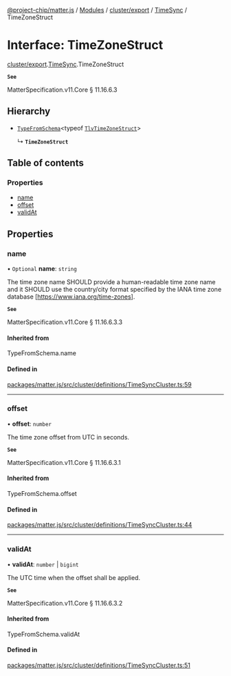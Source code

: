 [@project-chip/matter.js](../README.md) / [Modules](../modules.md) / [cluster/export](../modules/cluster_export.md) / [TimeSync](../modules/cluster_export.TimeSync.md) / TimeZoneStruct

# Interface: TimeZoneStruct

[cluster/export](../modules/cluster_export.md).[TimeSync](../modules/cluster_export.TimeSync.md).TimeZoneStruct

**`See`**

MatterSpecification.v11.Core § 11.16.6.3

## Hierarchy

- [`TypeFromSchema`](../modules/tlv_export.md#typefromschema)\<typeof [`TlvTimeZoneStruct`](../modules/cluster_export.TimeSync.md#tlvtimezonestruct)\>

  ↳ **`TimeZoneStruct`**

## Table of contents

### Properties

- [name](cluster_export.TimeSync.TimeZoneStruct.md#name)
- [offset](cluster_export.TimeSync.TimeZoneStruct.md#offset)
- [validAt](cluster_export.TimeSync.TimeZoneStruct.md#validat)

## Properties

### name

• `Optional` **name**: `string`

The time zone name SHOULD provide a human-readable time zone name and it SHOULD use the country/city format
specified by the IANA time zone database [https://www.iana.org/time-zones].

**`See`**

MatterSpecification.v11.Core § 11.16.6.3.3

#### Inherited from

TypeFromSchema.name

#### Defined in

[packages/matter.js/src/cluster/definitions/TimeSyncCluster.ts:59](https://github.com/project-chip/matter.js/blob/0c058ae17fdba4c0b89b8b13c309011d51782299/packages/matter.js/src/cluster/definitions/TimeSyncCluster.ts#L59)

___

### offset

• **offset**: `number`

The time zone offset from UTC in seconds.

**`See`**

MatterSpecification.v11.Core § 11.16.6.3.1

#### Inherited from

TypeFromSchema.offset

#### Defined in

[packages/matter.js/src/cluster/definitions/TimeSyncCluster.ts:44](https://github.com/project-chip/matter.js/blob/0c058ae17fdba4c0b89b8b13c309011d51782299/packages/matter.js/src/cluster/definitions/TimeSyncCluster.ts#L44)

___

### validAt

• **validAt**: `number` \| `bigint`

The UTC time when the offset shall be applied.

**`See`**

MatterSpecification.v11.Core § 11.16.6.3.2

#### Inherited from

TypeFromSchema.validAt

#### Defined in

[packages/matter.js/src/cluster/definitions/TimeSyncCluster.ts:51](https://github.com/project-chip/matter.js/blob/0c058ae17fdba4c0b89b8b13c309011d51782299/packages/matter.js/src/cluster/definitions/TimeSyncCluster.ts#L51)
